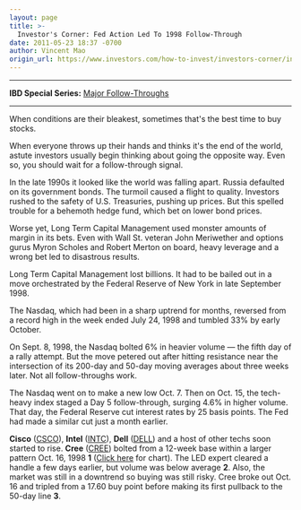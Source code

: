 ```yaml
---
layout: page
title: >-
  Investor's Corner: Fed Action Led To 1998 Follow-Through
date: 2011-05-23 18:37 -0700
author: Vincent Mao
origin_url: https://www.investors.com/how-to-invest/investors-corner/investors-corner-fed-action-led-to-1998-follow-through
---
```





  





---

  

**IBD Special Series:** [Major Follow-Throughs](/NewsAndAnalysis/SpecialReport/572707/201105231515/Major-Follow-Throughs.aspx)  



---


  

When conditions are their bleakest, sometimes that's the best time to buy stocks.

  

When everyone throws up their hands and thinks it's the end of the world, astute investors usually begin thinking about going the opposite way. Even so, you should wait for a follow-through signal.

  

In the late 1990s it looked like the world was falling apart. Russia defaulted on its government bonds. The turmoil caused a flight to quality. Investors rushed to the safety of U.S. Treasuries, pushing up prices. But this spelled trouble for a behemoth hedge fund, which bet on lower bond prices.

  

Worse yet, Long Term Capital Management used monster amounts of margin in its bets. Even with Wall St. veteran John Meriwether and options gurus Myron Scholes and Robert Merton on board, heavy leverage and a wrong bet led to disastrous results.

  

Long Term Capital Management lost billions. It had to be bailed out in a move orchestrated by the Federal Reserve of New York in late September 1998.

  

The Nasdaq, which had been in a sharp uptrend for months, reversed from a record high in the week ended July 24, 1998 and tumbled 33% by early October.

  

On Sept. 8, 1998, the Nasdaq bolted 6% in heavier volume — the fifth day of a rally attempt. But the move petered out after hitting resistance near the intersection of its 200-day and 50-day moving averages about three weeks later. Not all follow-throughs work.

  

The Nasdaq went on to make a new low Oct. 7. Then on Oct. 15, the tech-heavy index staged a Day 5 follow-through, surging 4.6% in higher volume. That day, the Federal Reserve cut interest rates by 25 basis points. The Fed had made a similar cut just a month earlier.

  

**Cisco** ([CSCO](https://research.investors.com/quote.aspx?symbol=CSCO)), **Intel** ([INTC](https://research.investors.com/quote.aspx?symbol=INTC)), **Dell** ([DELL](https://research.investors.com/quote.aspx?symbol=DELL)) and a host of other techs soon started to rise. **Cree** ([CREE](https://research.investors.com/quote.aspx?symbol=CREE)) bolted from a 12-week base within a larger pattern Oct. 16, 1998 **1** ([Click here](/NewsAndAnalysis/PhotoPopup.aspx?path=Web2_052411.jpg&docId=573049) for chart). The LED expert cleared a handle a few days earlier, but volume was below average **2**. Also, the market was still in a downtrend so buying was still risky. Cree broke out Oct. 16 and tripled from a 17.60 buy point before making its first pullback to the 50-day line **3**.




